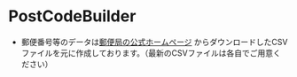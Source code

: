 # PostCodeBuilder
 
- 郵便番号等のデータは[郵便局の公式ホームページ](https://www.post.japanpost.jp/zipcode/download.html) からダウンロードしたCSVファイルを元に作成しております。（最新のCSVファイルは各自でご用意ください）
